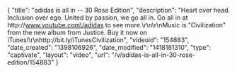 {
    "title": "adidas is all in -- 30 Rose Edition",
    "description": "Heart over head. Inclusion over ego. United by passion, we go all in. Go all in at http:\/\/www.youtube.com\/adidas to see more.\r\n\r\nMusic is \"Civilization\" from the new album from Justice. Buy it now on iTunes!\r\nhttp:\/\/bit.ly\/iTunesCivilization",
    "videoid": "154883",
    "date_created": "1398106926",
    "date_modified": "1418181310",
    "type": "captivate",
    "layout": "video",
    "url": "\/v\/adidas-is-all-in-30-rose-edition\/154883"
}